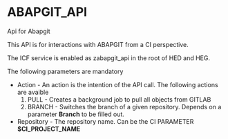 # ABAPGIT_API

Api for Abapgit

This API is for interactions with ABAPGIT from a CI perspective.

The ICF service is enabled as zabapgit_api in the root of HED and HEG.

The following parameters are mandatory
* Action - An action is the intention of the API call. The following actions are avaible
    1. PULL - Creates a background job to pull all objects from GITLAB
    2. BRANCH - Switches the branch of a given repository. Depends on a parameter **Branch** to be filled out.
* Repository - The repository name. Can be the CI PARAMETER **$CI_PROJECT_NAME**

